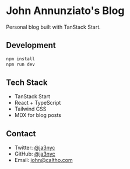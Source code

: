 # John Annunziato's Blog

Personal blog built with TanStack Start.

## Development

```bash
npm install
npm run dev
```

## Tech Stack

- TanStack Start
- React + TypeScript
- Tailwind CSS
- MDX for blog posts

## Contact

- Twitter: [@ja3nyc](https://twitter.com/ja3nyc)
- GitHub: [@ja3nyc](https://github.com/ja3nyc)
- Email: john@caltho.com

